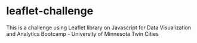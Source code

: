 # leaflet-challenge
This is a challenge using Leaflet library on Javascript for Data Visualization and Analytics Bootcamp - University of Minnesota Twin Cities
